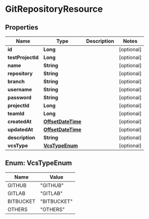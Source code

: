 # GitRepositoryResource

## Properties
Name | Type | Description | Notes
------------ | ------------- | ------------- | -------------
**id** | **Long** |  |  [optional]
**testProjectId** | **Long** |  |  [optional]
**name** | **String** |  |  [optional]
**repository** | **String** |  |  [optional]
**branch** | **String** |  |  [optional]
**username** | **String** |  |  [optional]
**password** | **String** |  |  [optional]
**projectId** | **Long** |  |  [optional]
**teamId** | **Long** |  |  [optional]
**createdAt** | [**OffsetDateTime**](OffsetDateTime.md) |  |  [optional]
**updatedAt** | [**OffsetDateTime**](OffsetDateTime.md) |  |  [optional]
**description** | **String** |  |  [optional]
**vcsType** | [**VcsTypeEnum**](#VcsTypeEnum) |  |  [optional]

<a name="VcsTypeEnum"></a>
## Enum: VcsTypeEnum
Name | Value
---- | -----
GITHUB | &quot;GITHUB&quot;
GITLAB | &quot;GITLAB&quot;
BITBUCKET | &quot;BITBUCKET&quot;
OTHERS | &quot;OTHERS&quot;
